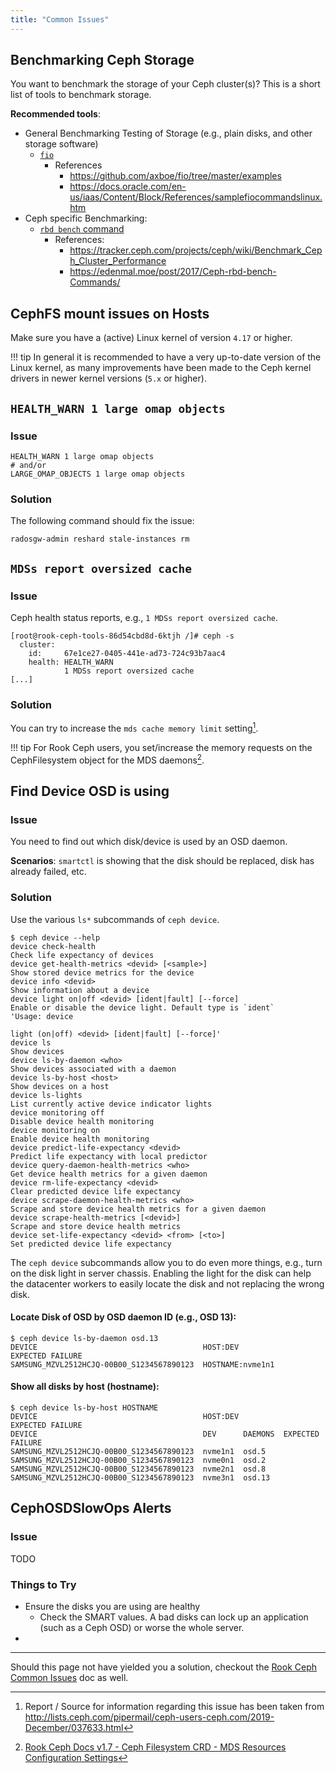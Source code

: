 ```yaml
---
title: "Common Issues"
---
```


## Benchmarking Ceph Storage

You want to benchmark the storage of your Ceph cluster(s)? This is a short list of tools to benchmark storage.

**Recommended tools**:

* General Benchmarking Testing of Storage (e.g., plain disks, and other storage software)
    * [`fio`](https://fio.readthedocs.io/en/latest/fio_doc.html)
        * References
            * https://github.com/axboe/fio/tree/master/examples
            * https://docs.oracle.com/en-us/iaas/Content/Block/References/samplefiocommandslinux.htm
* Ceph specific Benchmarking:
    * [`rbd bench` command](https://docs.ceph.com/en/latest/man/8/rbd/)
        * References:
            * https://tracker.ceph.com/projects/ceph/wiki/Benchmark_Ceph_Cluster_Performance
            * https://edenmal.moe/post/2017/Ceph-rbd-bench-Commands/

## CephFS mount issues on Hosts

Make sure you have a (active) Linux kernel of version `4.17` or higher.

!!! tip
    In general it is recommended to have a very up-to-date version of the Linux kernel, as many improvements have been made to the Ceph kernel drivers in newer kernel versions (`5.x` or higher).

## `HEALTH_WARN 1 large omap objects`

### Issue

```
HEALTH_WARN 1 large omap objects
# and/or
LARGE_OMAP_OBJECTS 1 large omap objects
```

### Solution

The following command should fix the issue:

```console
radosgw-admin reshard stale-instances rm
```

## `MDSs report oversized cache`

### Issue

Ceph health status reports, e.g., `1 MDSs report oversized cache`.

```
[root@rook-ceph-tools-86d54cbd8d-6ktjh /]# ceph -s
  cluster:
    id:     67e1ce27-0405-441e-ad73-724c93b7aac4
    health: HEALTH_WARN
            1 MDSs report oversized cache
[...]
```

### Solution

You can try to increase the `mds cache memory limit` setting[^1].

!!! tip
    For Rook Ceph users, you set/increase the memory requests on the CephFilesystem object for the MDS daemons[^2].

[^1]: Report / Source for information regarding this issue has been taken from http://lists.ceph.com/pipermail/ceph-users-ceph.com/2019-December/037633.html
[^2]: [Rook Ceph Docs v1.7 - Ceph Filesystem CRD - MDS Resources Configuration Settings](https://rook.io/docs/rook/v1.7/ceph-filesystem-crd.html#mds-resources-configuration-settings)

## Find Device OSD is using

### Issue

You need to find out which disk/device is used by an OSD daemon.

**Scenarios**: `smartctl` is showing that the disk should be replaced, disk has already failed, etc.

### Solution

Use the various `ls*` subcommands of `ceph device`.

```console
$ ceph device --help
device check-health                                                         Check life expectancy of devices
device get-health-metrics <devid> [<sample>]                                Show stored device metrics for the device
device info <devid>                                                         Show information about a device
device light on|off <devid> [ident|fault] [--force]                         Enable or disable the device light. Default type is `ident`
'Usage: device
                                                                             light (on|off) <devid> [ident|fault] [--force]'
device ls                                                                   Show devices
device ls-by-daemon <who>                                                   Show devices associated with a daemon
device ls-by-host <host>                                                    Show devices on a host
device ls-lights                                                            List currently active device indicator lights
device monitoring off                                                       Disable device health monitoring
device monitoring on                                                        Enable device health monitoring
device predict-life-expectancy <devid>                                      Predict life expectancy with local predictor
device query-daemon-health-metrics <who>                                    Get device health metrics for a given daemon
device rm-life-expectancy <devid>                                           Clear predicted device life expectancy
device scrape-daemon-health-metrics <who>                                   Scrape and store device health metrics for a given daemon
device scrape-health-metrics [<devid>]                                      Scrape and store device health metrics
device set-life-expectancy <devid> <from> [<to>]                            Set predicted device life expectancy
```

The `ceph device` subcommands allow you to do even more things, e.g., turn on the disk light in server chassis.
Enabling the light for the disk can help the datacenter workers to easily locate the disk and not replacing the wrong disk.

#### Locate Disk of OSD by OSD daemon ID (e.g., OSD 13):

```console
$ ceph device ls-by-daemon osd.13
DEVICE                                     HOST:DEV                                           EXPECTED FAILURE
SAMSUNG_MZVL2512HCJQ-00B00_S1234567890123  HOSTNAME:nvme1n1
```

#### Show all disks by host (hostname):

```console
$ ceph device ls-by-host HOSTNAME
DEVICE                                     HOST:DEV                                           EXPECTED FAILURE
DEVICE                                     DEV      DAEMONS  EXPECTED FAILURE
SAMSUNG_MZVL2512HCJQ-00B00_S1234567890123  nvme1n1  osd.5
SAMSUNG_MZVL2512HCJQ-00B00_S1234567890123  nvme0n1  osd.2
SAMSUNG_MZVL2512HCJQ-00B00_S1234567890123  nvme2n1  osd.8
SAMSUNG_MZVL2512HCJQ-00B00_S1234567890123  nvme3n1  osd.13
```

## CephOSDSlowOps Alerts

### Issue

TODO

### Things to Try

* Ensure the disks you are using are healthy
    * Check the SMART values. A bad disks can lock up an application (such as a Ceph OSD) or worse the whole server.
* 

***

Should this page not have yielded you a solution, checkout the [Rook Ceph Common Issues](../rook/common-issues.md) doc as well.
